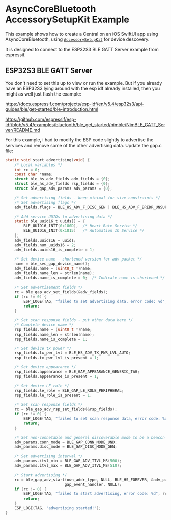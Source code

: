 # AsyncCoreBluetooth AccessorySetupKit Example

This example shows how to create a Central on an iOS SwiftUI app using AsyncCoreBluetooth, using [`AccessorySetupKit`](https://developer.apple.com/documentation/accessorysetupkit/discovering-and-configuring-accessories) for device descovery.

It is designed to connect to the ESP32S3 BLE GATT Server example from espressif.

## ESP32S3 BLE GATT Server

You don't need to set this up to view or run the example. But if you already have an ESP32S3 lying around with the esp idf already installed, then you might as well just flash the example:

https://docs.espressif.com/projects/esp-idf/en/v5.4/esp32s3/api-guides/ble/get-started/ble-introduction.html

https://github.com/espressif/esp-idf/blob/v5.4/examples/bluetooth/ble_get_started/nimble/NimBLE_GATT_Server/README.md


For this example, i had to modify the ESP code slightly to advertise the services and remove some of the other advertising data. Update the gap.c file:

```c
static void start_advertising(void) {
    /* Local variables */
    int rc = 0;
    const char *name;
    struct ble_hs_adv_fields adv_fields = {0};
    struct ble_hs_adv_fields rsp_fields = {0};
    struct ble_gap_adv_params adv_params = {0};

    /* Set advertising fields - keep minimal for size constraints */
    /* Set advertising flags */
    adv_fields.flags = BLE_HS_ADV_F_DISC_GEN | BLE_HS_ADV_F_BREDR_UNSUP;

    /* Add service UUIDs to advertising data */
    static ble_uuid16_t uuids[] = {
        BLE_UUID16_INIT(0x180D),  /* Heart Rate Service */
        BLE_UUID16_INIT(0x1815)   /* Automation IO Service */
    };
    adv_fields.uuids16 = uuids;
    adv_fields.num_uuids16 = 2;
    adv_fields.uuids16_is_complete = 1;

    /* Set device name - shortened version for adv packet */
    name = ble_svc_gap_device_name();
    adv_fields.name = (uint8_t *)name;
    adv_fields.name_len = strlen(name);
    adv_fields.name_is_complete = 0;  /* Indicate name is shortened */

    /* Set advertisement fields */
    rc = ble_gap_adv_set_fields(&adv_fields);
    if (rc != 0) {
        ESP_LOGE(TAG, "failed to set advertising data, error code: %d", rc);
        return;
    }

    /* Set scan response fields - put other data here */
    /* Complete device name */
    rsp_fields.name = (uint8_t *)name;
    rsp_fields.name_len = strlen(name);
    rsp_fields.name_is_complete = 1;

    /* Set device tx power */
    rsp_fields.tx_pwr_lvl = BLE_HS_ADV_TX_PWR_LVL_AUTO;
    rsp_fields.tx_pwr_lvl_is_present = 1;

    /* Set device appearance */
    rsp_fields.appearance = BLE_GAP_APPEARANCE_GENERIC_TAG;
    rsp_fields.appearance_is_present = 1;

    /* Set device LE role */
    rsp_fields.le_role = BLE_GAP_LE_ROLE_PERIPHERAL;
    rsp_fields.le_role_is_present = 1;

    /* Set scan response fields */
    rc = ble_gap_adv_rsp_set_fields(&rsp_fields);
    if (rc != 0) {
        ESP_LOGE(TAG, "failed to set scan response data, error code: %d", rc);
        return;
    }

    /* Set non-connetable and general discoverable mode to be a beacon */
    adv_params.conn_mode = BLE_GAP_CONN_MODE_UND;
    adv_params.disc_mode = BLE_GAP_DISC_MODE_GEN;

    /* Set advertising interval */
    adv_params.itvl_min = BLE_GAP_ADV_ITVL_MS(500);
    adv_params.itvl_max = BLE_GAP_ADV_ITVL_MS(510);

    /* Start advertising */
    rc = ble_gap_adv_start(own_addr_type, NULL, BLE_HS_FOREVER, &adv_params,
                          gap_event_handler, NULL);
    if (rc != 0) {
        ESP_LOGE(TAG, "failed to start advertising, error code: %d", rc);
        return;
    }
    ESP_LOGI(TAG, "advertising started!");
}
```
